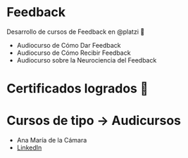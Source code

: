 # Feedback
Desarrollo de cursos de Feedback en @platzi 💚 
* Audiocurso de Cómo Dar Feedback
* Audiocurso de Cómo Recibir Feedback
* Audiocurso sobre la Neurociencia del Feedback 

# Certificados logrados 🚀

# Cursos de tipo -> Audicursos 
* Ana María de la Cámara
* [LinkedIn](https://www.linkedin.com/in/ana-maria-de-la-camara/)
